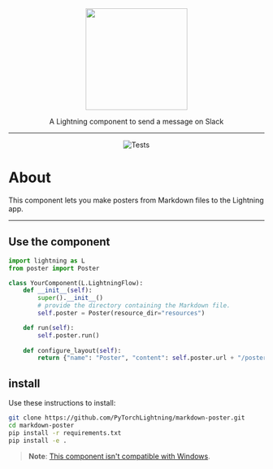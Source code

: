 <!---:lai-name: Slack Messenger--->

<div align="center">
<img src="https://pl-bolts-doc-images.s3.us-east-2.amazonaws.com/lai.png" width="200px">

A Lightning component to send a message on Slack
______________________________________________________________________

![Tests](https://github.com/PyTorchLightning/LAI-slack-messenger/actions/workflows/ci-testing.yml/badge.svg)

</div>

# About
This component lets you make posters from Markdown files to the Lightning app.


----

## Use the component

<!---:lai-use:--->
```python
import lightning as L
from poster import Poster

class YourComponent(L.LightningFlow):
    def __init__(self):
        super().__init__()
        # provide the directory containing the Markdown file.
        self.poster = Poster(resource_dir="resources")

    def run(self):
        self.poster.run()
    
    def configure_layout(self):
        return {"name": "Poster", "content": self.poster.url + "/poster.html"}
```

## install
Use these instructions to install:

<!---:lai-install:--->
```bash
git clone https://github.com/PyTorchLightning/markdown-poster.git
cd markdown-poster
pip install -r requirements.txt
pip install -e .
```
> **Note**: [This component isn't compatible with Windows](https://github.com/patrick-kidger/mkposters#assumptions).